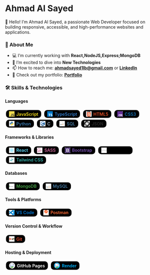 
# Ahmad Al Sayed  

👋 Hello! I’m Ahmad Al Sayed, a passionate Web Developer focused on building responsive, accessible, and high-performance websites and applications.  

### 🚀 About Me  
- 💻 I’m currently working with **React,NodeJS,Express;MongoDB**  
- 🌱 I’m excited to dive into **New Technologies**  
- 📫 How to reach me: **ahmadsayed1lb@gmail.com** or **[LinkedIn](https://www.linkedin.com/in/ahmad-al-sayed-5b486a1a3/)**  
- 🎨 Check out my portfolio: **[Portfolio](https://my-portfolio-rp5v.onrender.com)**  


### 🛠️ Skills & Technologies

#### Languages  
<span style="display:inline-flex;align-items:center;background:#000;padding:4px 10px;border-radius:10px;margin:3px;">
  <img src="https://raw.githubusercontent.com/github/explore/main/topics/javascript/javascript.png" alt="JavaScript" width="18" height="18" style="margin-right:6px;"/>
  <span style="color:#F7DF1E; font-weight:600; font-size:14px;">JavaScript</span>
</span>  
<span style="display:inline-flex;align-items:center;background:#000;padding:4px 10px;border-radius:10px;margin:3px;">
  <img src="https://raw.githubusercontent.com/github/explore/main/topics/typescript/typescript.png" alt="TypeScript" width="18" height="18" style="margin-right:6px;"/>
  <span style="color:#3178C6; font-weight:600; font-size:14px;">TypeScript</span>
</span>  
<span style="display:inline-flex;align-items:center;background:#000;padding:4px 10px;border-radius:10px;margin:3px;">
  <img src="https://raw.githubusercontent.com/github/explore/main/topics/html/html.png" alt="HTML5" width="18" height="18" style="margin-right:6px;"/>
  <span style="color:#E34F26; font-weight:600; font-size:14px;">HTML5</span>
</span>  
<span style="display:inline-flex;align-items:center;background:#000;padding:4px 10px;border-radius:10px;margin:3px;">
  <img src="https://raw.githubusercontent.com/github/explore/main/topics/css/css.png" alt="CSS3" width="18" height="18" style="margin-right:6px;"/>
  <span style="color:#1572B6; font-weight:600; font-size:14px;">CSS3</span>
</span>  
<span style="display:inline-flex;align-items:center;background:#000;padding:4px 10px;border-radius:10px;margin:3px;">
  <img src="https://raw.githubusercontent.com/github/explore/main/topics/python/python.png" alt="Python" width="18" height="18" style="margin-right:6px;"/>
  <span style="color:#3776AB; font-weight:600; font-size:14px;">Python</span>
</span>  
<span style="display:inline-flex;align-items:center;background:#000;padding:4px 10px;border-radius:10px;margin:3px;">
  <img src="https://raw.githubusercontent.com/github/explore/main/topics/c/c.png" alt="C" width="18" height="18" style="margin-right:6px;"/>
  <span style="color:#A8B9CC; font-weight:600; font-size:14px;">C</span>
</span>  
<span style="display:inline-flex;align-items:center;background:#000;padding:4px 10px;border-radius:10px;margin:3px;font-weight:600;">
  <img src="https://raw.githubusercontent.com/github/explore/main/topics/mysql/mysql.png" alt="SQL" width="18" height="18" style="margin-right:6px;"/>
  <span style="color:#4479A1; font-weight:600; font-size:14px;">SQL</span>
</span>  
<span style="display:inline-flex;align-items:center;background:#000;padding:4px 10px;border-radius:10px;margin:3px;font-weight:600;">
  <img src="https://raw.githubusercontent.com/github/explore/main/topics/json/json.png" alt="JSON" width="18" height="18" style="margin-right:6px;filter:none;"/>
  <span style="color:#292929; font-weight:600; font-size:14px;">JSON</span>
</span>

#### Frameworks & Libraries  
<span style="display:inline-flex;align-items:center;background:#000;padding:4px 10px;border-radius:10px;margin:3px;font-weight:600;">
  <img src="https://raw.githubusercontent.com/github/explore/main/topics/react/react.png" alt="React" width="18" height="18" style="margin-right:6px;"/>
  <span style="color:#61DAFB;">React</span>
</span>  
<span style="display:inline-flex;align-items:center;background:#000;padding:4px 10px;border-radius:10px;margin:3px;font-weight:600;">
  <img src="https://raw.githubusercontent.com/github/explore/main/topics/sass/sass.png" alt="SASS" width="18" height="18" style="margin-right:6px;"/>
  <span style="color:#CC6699;">SASS</span>
</span>  
<span style="display:inline-flex;align-items:center;background:#000;padding:4px 10px;border-radius:10px;margin:3px;font-weight:600;">
  <img src="https://raw.githubusercontent.com/github/explore/main/topics/bootstrap/bootstrap.png" alt="Bootstrap" width="18" height="18" style="margin-right:6px;"/>
  <span style="color:#7952B3;">Bootstrap</span>
</span>  
<span style="display:inline-flex;align-items:center;background:#000;padding:4px 10px;border-radius:10px;margin:3px;font-weight:600;">
  <img src="https://raw.githubusercontent.com/github/explore/main/topics/express/express.png" alt="Express.js" width="18" height="18" style="margin-right:6px;"/>
  <span style="color:#000;">Express.js</span>
</span>  
<span style="display:inline-flex;align-items:center;background:#000;padding:4px 10px;border-radius:10px;margin:3px;font-weight:600;">
  <img src="https://raw.githubusercontent.com/github/explore/main/topics/tailwind/tailwind.png" alt="Tailwind CSS" width="18" height="18" style="margin-right:6px;"/>
  <span style="color:#38B2AC;">Tailwind CSS</span>
</span>

#### Databases  
<span style="display:inline-flex;align-items:center;background:#000;padding:4px 10px;border-radius:10px;margin:3px;font-weight:600;">
  <img src="https://raw.githubusercontent.com/github/explore/main/topics/mongodb/mongodb.png" alt="MongoDB" width="18" height="18" style="margin-right:6px;"/>
  <span style="color:#47A248;">MongoDB</span>
</span>  
 
<span style="display:inline-flex;align-items:center;background:#000;padding:4px 10px;border-radius:10px;margin:3px;font-weight:600;">
  <img src="https://raw.githubusercontent.com/github/explore/main/topics/mysql/mysql.png" alt="MySQL" width="18" height="18" style="margin-right:6px;"/>
  <span style="color:#4479A1;">MySQL</span>
</span>

#### Tools & Platforms  
<span style="display:inline-flex;align-items:center;background:#000;padding:4px 10px;border-radius:10px;margin:3px;font-weight:600;">
  <img src="https://raw.githubusercontent.com/github/explore/main/topics/visual-studio-code/visual-studio-code.png" alt="VS Code" width="18" height="18" style="margin-right:6px;"/>
  <span style="color:#0078D7;">VS Code</span>
</span>  
<span style="display:inline-flex;align-items:center;background:#000;padding:4px 10px;border-radius:10px;margin:3px;font-weight:600;">
  <img src="https://raw.githubusercontent.com/github/explore/main/topics/postman/postman.png" alt="Postman" width="18" height="18" style="margin-right:6px;"/>
  <span style="color:#FF6C37;">Postman</span>
</span>  


#### Version Control & Workflow  
<span style="display:inline-flex;align-items:center;background:#000;padding:4px 10px;border-radius:10px;margin:3px;font-weight:600;">
  <img src="https://raw.githubusercontent.com/github/explore/main/topics/git/git.png" alt="Git" width="18" height="18" style="margin-right:6px;"/>
  <span style="color:#F05032;">Git</span>
</span>  


#### Hosting & Deployment  
<span style="display:inline-flex;align-items:center;background:#000;padding:4px 10px;border-radius:10px;margin:3px;font-weight:600;">
  <span style="display:flex;align-items:center;justify-content:center;background:#fff;border-radius:50%;width:20px;height:20px;margin-right:6px;">
    <img src="https://cdn-icons-png.flaticon.com/512/25/25231.png" alt="GitHub Pages" width="14" height="14" style="display:block;"/>
  </span>
  <span style="color:#fff;">GitHub Pages</span>
</span>

<span style="display:inline-flex;align-items:center;background:#000;padding:4px 10px;border-radius:10px;margin:3px;font-weight:600;">
  <span style="display:flex;align-items:center;justify-content:center;background:#00B3FF;border-radius:50%;width:20px;height:20px;margin-right:6px;">
    <img src="https://cdn-icons-png.flaticon.com/512/5968/5968705.png" alt="Render" width="14" height="14" style="display:block;"/>
  </span>
  <span style="color:#00B3FF;">Render</span>
</span>
